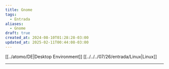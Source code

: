```yaml
---
title: Gnome
tags:
  - Entrada
aliases:
  - Gnome
draft: true
created_at: 2024-08-10T01:28:28-03:00
updated_at: 2025-02-11T00:44:08-03:00
---
```

[[../atomo/DE|Desktop Environment]]
[[../../../07/26/entrada/Linux|Linux]]


---


